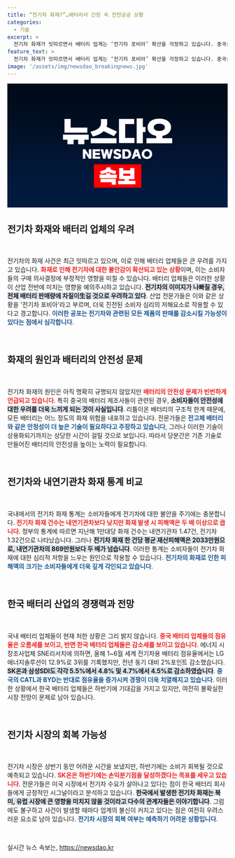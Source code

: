 ```yaml
---
title: “전기차 화재?”…배터리사 긴장 속 전전긍긍 상황
categories:
  - 기술
excerpt: >
  전기차 화재가 잇따르면서 배터리 업계는 ‘전기차 포비아’ 확산을 걱정하고 있습니다. 중국산 배터리에 대한 불안감이 커지는 가운데, 국내 배터리 업체들은 화재 통계로 피해를 호소하며 실적 회복을 바라보고 있습니다.
feature_text: >
  전기차 화재가 잇따르면서 배터리 업계는 ‘전기차 포비아’ 확산을 걱정하고 있습니다. 중국산 배터리에 대한 불안감이 커지는 가운데, 국내 배터리 업체들은 화재 통계로 피해를 호소하며 실적 회복을 바라보고 있습니다.
image: '/assets/img/newsdao_breakingnews.jpg'
---
```


<p><img src="/assets/img/newsdao_breakingnews.jpg" alt="pcversion 속보" /></p>

<h2 data-ke-size="size26">전기차 화재와 배터리 업체의 우려</h2>

<p data-ke-size="size16">&nbsp;</p>  

<p>전기차의 화재 사건은 최근 잇따르고 있으며, 이로 인해 배터리 업체들은 큰 우려를 가지고 있습니다. <b><span style="color: #ee2323;">화재로 인해 전기차에 대한 불안감이 확산되고 있는 상황</span></b>이며, 이는 소비자들의 구매 의사결정에 부정적인 영향을 미칠 수 있습니다. 배터리 업체들은 이러한 상황이 산업 전반에 미치는 영향을 예의주시하고 있습니다. <b><span style="background-color: #21538527;">전기차의 이미지가 나빠질 경우, 전체 배터리 판매량에 차질이生길 것으로 우려하고 있다</span></b>. 산업 전문가들은 이와 같은 상황을 '전기차 포비아'라고 부르며, 더욱 진전된 소비자 심리의 저해요소로 작용할 수 있다고 경고합니다. <b><span style="color: #1a5490;">이러한 공포는 전기차와 관련된 모든 제품의 판매를 감소시킬 가능성이 있다는 점에서 심각합니다</span></b>.</p>

<p data-ke-size="size16">&nbsp;</p>

<h2 data-ke-size="size26">화재의 원인과 배터리의 안전성 문제</h2>

<p data-ke-size="size16">&nbsp;</p>

<p>전기차 화재의 원인은 아직 명확히 규명되지 않았지만 <b><span style="color: #ee2323;">배터리의 안전성 문제가 빈번하게 언급되고 있습니다</span></b>. 특히 중국의 배터리 제조사들이 관련된 경우, <b><span style="background-color: #21538527;">소비자들이 안전성에 대한 우려를 더욱 느끼게 되는 것이 사실입니다</span></b>. 리튬이온 배터리의 구조적 한계 때문에, 모든 배터리는 어느 정도의 화재 위험을 내포하고 있습니다. 전문가들은 <b><span style="color: #1a5490;">전고체 배터리와 같은 안정성이 더 높은 기술이 필요하다고 주장하고 있습니다</span></b>, 그러나 이러한 기술이 상용화되기까지는 상당한 시간이 걸릴 것으로 보입니다. 따라서 당분간은 기존 기술로 만들어진 배터리의 안전성을 높이는 노력이 필요합니다.</p>

<p data-ke-size="size16">&nbsp;</p>

<h2 data-ke-size="size26">전기차와 내연기관차 화재 통계 비교</h2>

<p data-ke-size="size16">&nbsp;</p>

<p>국내에서의 전기차 화재 통계는 소비자들에게 전기차에 대한 불안을 주기에는 충분합니다. <b><span style="color: #ee2323;">전기차 화재 건수는 내연기관차보다 낮지만 화재 발생 시 피해액은 두 배 이상으로 큽니다</span></b>. 정부의 통계에 따르면 지난해 1만대당 화재 건수는 내연기관차 1.47건, 전기차 1.32건으로 나타났습니다. 그러나 <b><span style="background-color: #21538527;">전기차 화재 한 건당 평균 재산피해액은 2033만원으로, 내연기관차의 869만원보다 두 배가 넘습니다</span></b>. 이러한 통계는 소비자들이 전기차 화재에 대한 심리적 저항을 느우는 원인으로 작용할 수 있습니다. <b><span style="color: #1a5490;">전기차의 화재로 인한 피해액의 크기는 소비자들에게 더욱 깊게 각인되고 있습니다</span></b>.</p>

<p data-ke-size="size16">&nbsp;</p>

<h2 data-ke-size="size26">한국 배터리 산업의 경쟁력과 전망</h2>

<p data-ke-size="size16">&nbsp;</p>

<p>국내 배터리 업체들이 현재 처한 상황은 그리 밝지 않습니다. <b><span style="color: #ee2323;">중국 배터리 업체들의 점유율은 오름세를 보이고, 반면 한국 배터리 업체들은 감소세를 보이고 있습니다</span></b>. 에너지 시장조사업체 SNE리서치에 의하면, 올해 1~6월 세계 전기차용 배터리 점유율에서는 LG에너지솔루션이 12.9%로 3위를 기록했지만, 전년 동기 대비 2%포인트 감소했습니다. <b><span style="background-color: #21538527;">SK온과 삼성SDI도 각각 5.5%에서 4.8% 및 4.7%에서 4.5%로 감소하였습니다</span></b>. <b><span style="color: #1a5490;">중국의 CATL과 BYD는 반대로 점유율을 증가시켜 경쟁이 더욱 치열해지고 있습니다</span></b>. 이러한 상황에서 한국 배터리 업체들은 하반기에 기대감을 가지고 있지만, 여전히 불확실한 시장 전망이 문제로 남아 있습니다.</p>

<p data-ke-size="size16">&nbsp;</p>

<h2 data-ke-size="size26">전기차 시장의 회복 가능성</h2>

<p data-ke-size="size16">&nbsp;</p>

<p>전기차 시장은 상반기 동안 어려운 시간을 보냈지만, 하반기에는 소비가 회복될 것으로 예측되고 있습니다. <b><span style="color: #ee2323;">SK온은 하반기에는 손익분기점을 달성하겠다는 목표를 세우고 있습니다</span></b>. 전문가들은 미국 시장에서 전기차 수요가 살아나고 있다는 점이 한국 배터리 회사들에게 긍정적인 시그널이라고 분석하고 있습니다. <b><span style="background-color: #21538527;">한국에서 발생한 전기차 화재는 북미, 유럽 시장에 큰 영향을 미치지 않을 것이라고 다수의 관계자들은 이야기합니다</span></b>. 그럼에도 불구하고 사건이 발생할 때마다 업계의 불신이 커지고 있다는 점은 여전히 우려스러운 요소로 남아 있습니다. <b><span style="color: #1a5490;">전기차 시장의 회복 여부는 예측하기 어려운 상황입니다</span></b>.</p>

<p data-ke-size="size16">&nbsp;</p>
실시간 뉴스 속보는, <a href="https://newsdao.kr" rel="dofollow">https://newsdao.kr</a>


